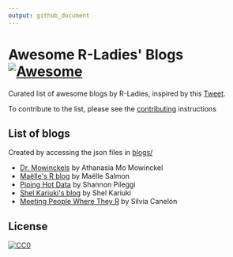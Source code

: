 ```yaml
---
output: github_document
---
```


<!-- README.md is generated from README.Rmd. Please edit that file -->



# Awesome R-Ladies' Blogs  [![Awesome](https://awesome.re/badge.svg)](https://awesome.re)
<!-- badges: start -->
<!-- badges: end -->

Curated list of awesome blogs by R-Ladies, inspired by this [Tweet](https://twitter.com/WeAreRLadies/status/1362021673239785473).  

To contribute to the list, please see the [contributing](CONTRIBUTING.md) instructions


## List of blogs

Created by accessing the json files in [blogs/](blogs/)

 - [Dr. Mowinckels](https://drmowinckels.io) by Athanasia Mo  Mowinckel
 - [Maëlle's R blog](https://masalmon.eu/) by Maëlle Salmon
 - [Piping Hot Data](https://www.pipinghotdata.com) by Shannon Pileggi
 - [Shel Kariuki's blog](https://shelkariuki.netlify.app/blogspage/) by Shel Kariuki
 - [Meeting People Where They R](https://silvia.rbind.io/) by Silvia Canelón


## License

[![CC0](https://upload.wikimedia.org/wikipedia/commons/6/69/CC0_button.svg)](https://creativecommons.org/publicdomain/zero/1.0/)

